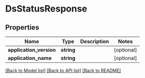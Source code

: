 # DsStatusResponse

## Properties
Name | Type | Description | Notes
------------ | ------------- | ------------- | -------------
**application_version** | **string** |  | [optional] 
**application_name** | **string** |  | [optional] 

[[Back to Model list]](../../README.md#documentation-for-models) [[Back to API list]](../../README.md#documentation-for-api-endpoints) [[Back to README]](../../README.md)

